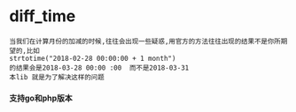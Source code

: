# diff_time
````
当我们在计算月份的加减的时候,往往会出现一些疑惑,用官方的方法往往出现的结果不是你所期望的,比如
strtotime("2018-02-28 00:00:00 + 1 month")
的结果会是2018-03-28 00:00 :00  而不是2018-03-31
本lib 就是为了解决这样的问题
````
#### 支持go和php版本